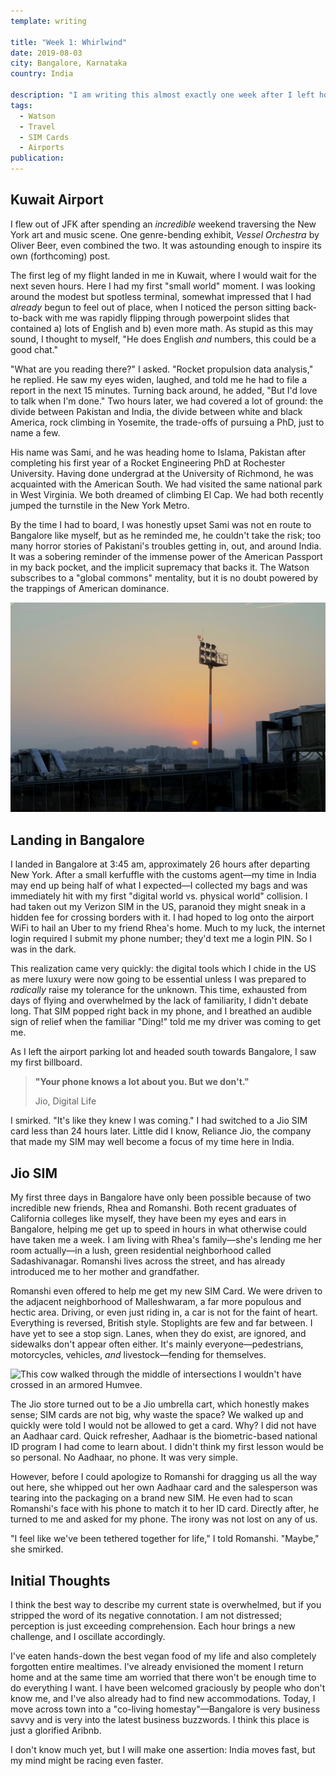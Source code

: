 ```yaml
---
template: writing

title: "Week 1: Whirlwind"
date: 2019-08-03
city: Bangalore, Karnataka
country: India

description: "I am writing this almost exactly one week after I left home, and I feel like I've lived a miniature lifetime. From Birmingham to New York, to the Kuwait Airport, and finally to Bangalore, I honestly am having a hard time conveying the quantity, range, and complexity of the first week of this journey."
tags:
  - Watson
  - Travel
  - SIM Cards
  - Airports
publication:
---
```


## Kuwait Airport

I flew out of JFK after spending an _incredible_ weekend traversing the New York art and music scene. One genre-bending exhibit, _Vessel Orchestra_ by Oliver Beer, even combined the two. It was astounding enough to inspire its own (forthcoming) post.

The first leg of my flight landed in me in Kuwait, where I would wait for the next seven hours. Here I had my first "small world" moment. I was looking around the modest but spotless terminal, somewhat impressed that I had _already_ begun to feel out of place, when I noticed the person sitting back-to-back with me was rapidly flipping through powerpoint slides that contained a) lots of English and b) even more math. As stupid as this may sound, I thought to myself, "He does English _and_ numbers, this could be a good chat."

"What are you reading there?" I asked. "Rocket propulsion data analysis," he replied. He saw my eyes widen, laughed, and told me he had to file a report in the next 15 minutes. Turning back around, he added, "But I'd love to talk when I'm done." Two hours later, we had covered a lot of ground: the divide between Pakistan and India, the divide between white and black America, rock climbing in Yosemite, the trade-offs of pursuing a PhD, just to name a few.

His name was Sami, and he was heading home to Islama, Pakistan after completing his first year of a Rocket Engineering PhD at Rochester University. Having done undergrad at the University of Richmond, he was acquainted with the American South. We had visited the same national park in West Virginia. We both dreamed of climbing El Cap. We had both recently jumped the turnstile in the New York Metro.

By the time I had to board, I was honestly upset Sami was not en route to Bangalore like myself, but as he reminded me, he couldn't take the risk; too many horror stories of Pakistani's troubles getting in, out, and around India. It was a sobering reminder of the immense power of the American Passport in my back pocket, and the implicit supremacy that backs it. The Watson subscribes to a "global commons" mentality, but it is no doubt powered by the trappings of American dominance.

![Sunset in Kuwait was beautiful, but the gradient was different than Southern California.](../images/DSCF3393.jpg)

## Landing in Bangalore

I landed in Bangalore at 3:45 am, approximately 26 hours after departing New York. After a small kerfuffle with the customs agent—my time in India may end up being half of what I expected—I collected my bags and was immediately hit with my first "digital world vs. physical world" collision. I had taken out my Verizon SIM in the US, paranoid they might sneak in a hidden fee for crossing borders with it. I had hoped to log onto the airport WiFi to hail an Uber to my friend Rhea's home. Much to my luck, the internet login required I submit my phone number; they'd text me a login PIN. So I was in the dark.

This realization came very quickly: the digital tools which I chide in the US as mere luxury were now going to be essential unless I was prepared to _radically_ raise my tolerance for the unknown. This time, exhausted from days of flying and overwhelmed by the lack of familiarity, I didn't debate long. That SIM popped right back in my phone, and I breathed an audible sign of relief when the familiar "Ding!" told me my driver was coming to get me.

As I left the airport parking lot and headed south towards Bangalore, I saw my first billboard.

> **"Your phone knows a lot about you. But we don't."**
>
> Jio, Digital Life

I smirked. "It's like they knew I was coming." I had switched to a Jio SIM card less than 24 hours later. Little did I know, Reliance Jio, the company that made my SIM may well become a focus of my time here in India.

## Jio SIM

My first three days in Bangalore have only been possible because of two incredible new friends, Rhea and Romanshi. Both recent graduates of California colleges like myself, they have been my eyes and ears in Bangalore, helping me get up to speed in hours in what otherwise could have taken me a week. I am living with Rhea's family—she's lending me her room actually—in a lush, green residential neighborhood called Sadashivanagar. Romanshi lives across the street, and has already introduced me to her mother and grandfather.

Romanshi even offered to help me get my new SIM Card. We were driven to the adjacent neighborhood of Malleshwaram, a far more populous and hectic area. Driving, or even just riding in, a car is not for the faint of heart. Everything is reversed, British style. Stoplights are few and far between. I have yet to see a stop sign. Lanes, when they do exist, are ignored, and sidewalks don't appear often either. It's mainly everyone—pedestrians, motorcycles, vehicles, _and_ livestock—fending for themselves.

![This cow walked through the middle of intersections I wouldn't have crossed in an armored Humvee.](../images/DSCF3411.jpg)

The Jio store turned out to be a Jio umbrella cart, which honestly makes sense; SIM cards are not big, why waste the space? We walked up and quickly were told I would not be allowed to get a card. Why? I did not have an Aadhaar card. Quick refresher, Aadhaar is the biometric-based national ID program I had come to learn about. I didn't think my first lesson would be so personal. No Aadhaar, no phone. It was very simple.

However, before I could apologize to Romanshi for dragging us all the way out here, she whipped out her own Aadhaar card and the salesperson was tearing into the packaging on a brand new SIM. He even had to scan Romanshi's face with his phone to match it to her ID card. Directly after, he turned to me and asked for my phone. The irony was not lost on any of us.

"I feel like we've been tethered together for life," I told Romanshi. "Maybe," she smirked.

## Initial Thoughts

I think the best way to describe my current state is overwhelmed, but if you stripped the word of its negative connotation. I am not distressed; perception is just exceeding comprehension. Each hour brings a new challenge, and I oscillate accordingly.

I've eaten hands-down the best vegan food of my life and also completely forgotten entire mealtimes. I've already envisioned the moment I return home and at the same time am worried that there won't be enough time to do everything I want. I have been welcomed graciously by people who don't know me, and I've also already had to find new accommodations. Today, I move across town into a "co-living homestay"—Bangalore is very business savvy and is very into the latest business buzzwords. I think this place is just a glorified Aribnb.

I don't know much yet, but I will make one assertion: India moves fast, but my mind might be racing even faster.
